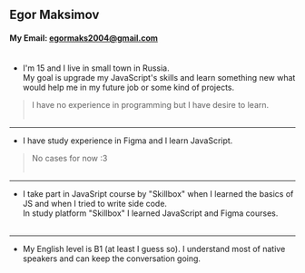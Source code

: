 ## Egor Maksimov<br>
#### My Email: egormaks2004@gmail.com<br><br>
* I'm 15 and I live in small town in Russia.<br>
My goal is upgrade my JavaScript's skills and learn something new what would help me in my future job or some kind of projects.<br>
> I have no experience in programming but I have desire to learn. <br><br>
***
* I have study experience in Figma and I learn JavaScript.<br>
> No cases for now :3<br><br>
***
* I take part in JavaSript course by "Skillbox" when I learned the basics of JS and when I tried to write side code.<br>
In study platform "Skillbox" I learned JavaScript and Figma courses.<br><br>
***
* My English level is B1 (at least I guess so). I understand most of native speakers and can keep the conversation going. 
